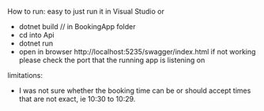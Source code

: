 How to run:
easy to just run it in Visual Studio
or
 - dotnet build // in BookingApp folder
 - cd into Api
 - dotnet run
 - open in browser http://localhost:5235/swagger/index.html
   if not working please check the port that the running app is listening on

limitations:
- I was not sure whether the booking time can be or should accept times that are not exact, ie 10:30 to 10:29.
  
